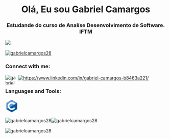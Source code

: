 <h1 align="center">Olá, Eu sou Gabriel Camargos</h1>
<h3 align="center">Estudande do curso de Analíse Desenvolvimento de Software. IFTM</h3>

<p align="left"> <img src="https://komarev.com/ghpvc/?username=gabrielcamargos28&label=Profile%20views&color=0e75b6&style=flat&langs_count=7&theme=dracula"
</p>

<p align="left"> <a href="https://github.com/ryo-ma/github-profile-trophy"><img src="https://github-profile-trophy.vercel.app/?username=gabrielcamargos28&langs_count=7&theme=dracula" alt="gabrielcamargos28" /></a> </p>

<h3 align="left"><b>Connect with me:</b></h3>
<p align="left">
<a href="https://linkedin.com/in/https://www.linkedin.com/in/gabriel-camargos-b8463a221/" target="blank"><img align="center" src="https://raw.githubusercontent.com/rahuldkjain/github-profile-readme-generator/master/src/images/icons/Social/linked-in-alt.svg" alt="https://www.linkedin.com/in/gabriel-camargos-b8463a221/" height="30" width="40" /></a>
<a href="https://instagram.com/gabriel_pcamargos" target="blank"><img align="left" src="https://raw.githubusercontent.com/rahuldkjain/github-profile-readme-generator/master/src/images/icons/Social/instagram.svg" alt="gabriel_pcamargos" height="30" width="40" /></a>
</p>

<h3 align="left">Languages and Tools:</h3>
<p align="left"> <a href="https://www.cprogramming.com/" target="_blank" rel="noreferrer"> <img src="https://raw.githubusercontent.com/devicons/devicon/master/icons/c/c-original.svg" alt="c" width="40" height="40"/> </a> </p>

<p><img align="left" src="https://github-readme-stats.vercel.app/api/top-langs?username=gabrielcamargos28&show_icons=true&locale=en&layout=compact&langs_count=7&theme=dracula" alt="gabrielcamargos28" /></p>

<p>&nbsp;<img align="left" src="https://github-readme-stats.vercel.app/api?username=gabrielcamargos28&show_icons=true&locale=en&langs_count=7&theme=dracula" alt="gabrielcamargos28" /></p>

<p><img align="center" src="https://github-readme-streak-stats.herokuapp.com/?user=gabrielcamargos28&&langs_count=7&theme=dracula" alt="gabrielcamargos28" /></p>
